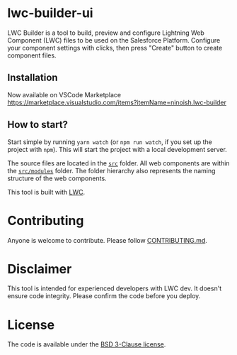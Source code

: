 # lwc-builder-ui

LWC Builder is a tool to build, preview and configure Lightning Web Component (LWC) files to be used on the Salesforce Platform.
Configure your component settings with clicks, then press "Create" button to create component files.

## Installation

Now available on VSCode Marketplace
https://marketplace.visualstudio.com/items?itemName=ninoish.lwc-builder

## How to start?

Start simple by running `yarn watch` (or `npm run watch`, if you set up the project with `npm`). This will start the project with a local development server.

The source files are located in the [`src`](./src) folder. All web components are within the [`src/modules`](./src/modules) folder. The folder hierarchy also represents the naming structure of the web components.

This tool is built with [LWC](https://lwc.dev).

# Contributing

Anyone is welcome to contribute.
Please follow [CONTRIBUTING.md](https://github.com/forcedotcom/lwc-builder/blob/main/CONTRIBUTING.md).

# Disclaimer

This tool is intended for experienced developers with LWC dev.
It doesn't ensure code integrity. Please confirm the code before you deploy.

# License

The code is available under the [BSD 3-Clause license](https://github.com/forcedotcom/lwc-builder/blob/main/LICENSE).
